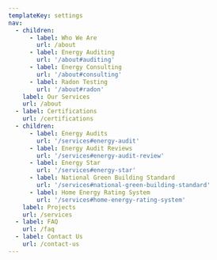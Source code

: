 ```yaml
---
templateKey: settings
nav:
  - children:
      - label: Who We Are
        url: /about
      - label: Energy Auditing
        url: '/about#auditing'
      - label: Energy Consulting
        url: '/about#consulting'
      - label: Radon Testing
        url: '/about#radon'
    label: Our Services
    url: /about
  - label: Certifications
    url: /certifications
  - children:
      - label: Energy Audits
        url: '/services#energy-audit'
      - label: Energy Audit Reviews
        url: '/services#energy-audit-review'
      - label: Energy Star
        url: '/services#energy-star'
      - label: National Green Building Standard
        url: '/services#national-green-building-standard'
      - label: Home Energy Rating System
        url: '/services#home-energy-rating-system'
    label: Projects
    url: /services
  - label: FAQ
    url: /faq
  - label: Contact Us
    url: /contact-us
---
```



